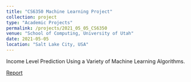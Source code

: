```yaml
---
title: "CS6350 Machine Learning Project"
collection: project
type: "Academic Projects"
permalink: /projects/2021_05_05_CS6350
venue: "School of Computing, University of Utah"
date: 2021-05-05
location: "Salt Lake City, USA"
---
```


Income Level Prediction Using a Variety of Machine Learning Algorithms. 

[Report ](http://tushaarkataria.github.io/files/cs6350-report.pdf)

